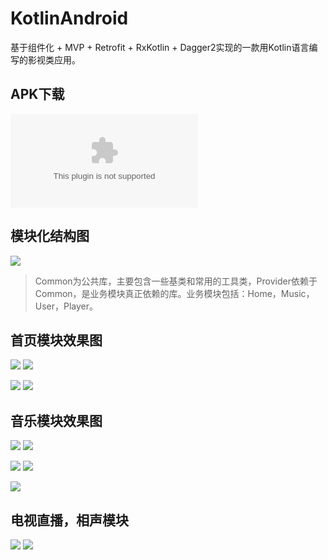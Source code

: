 # KotlinAndroid
基于组件化 + MVP + Retrofit + RxKotlin + Dagger2实现的一款用Kotlin语言编写的影视类应用。

## APK下载
![](/screenshot/app-release.apk)

## 模块化结构图

![](/screenshot/模块化.png)

>Common为公共库，主要包含一些基类和常用的工具类，Provider依赖于Common，是业务模块真正依赖的库。业务模块包括：Home，Music，User，Player。

## 首页模块效果图
![](/screenshot/home.png)  ![](/screenshot/player.png)

![](/screenshot/search2.png)  ![](/screenshot/search1.png)

## 音乐模块效果图

![](/screenshot/music1.png)  ![](/screenshot/music2.png)

![](/screenshot/music4.png)  ![](/screenshot/music5.png)  

 ![](/screenshot/music3.png)  
 
 ## 电视直播，相声模块
 
![](/screenshot/live01.png)  ![](/screenshot/crosstalk01.png)  
